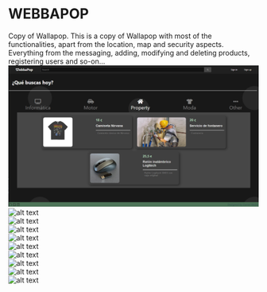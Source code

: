 # WEBBAPOP
Copy of Wallapop.
This is a copy of Wallapop with most of the functionalities, apart from the location, map and security aspects. Everything from the messaging, adding, modifying and deleting products, registering users and so-on...
![alt text](https://github.com/daninfocus/WEBBAPOP/blob/master/WebbapopScreenshots/landing_page.png?raw=true) <br>
![alt text](https://github.com/daninfocus/WEBBAPOP/blob/master/WebbapopScreenshots/blob/master/login.png?raw=true) <br>
![alt text](https://github.com/daninfocus/WEBBAPOP/blob/master/WebbapopScreenshots/blob/master/home.png?raw=true) <br>
![alt text](https://github.com/daninfocus/WEBBAPOP/blob/master/WebbapopScreenshots/blob/master/new_product_page.png?raw=true) <br>
![alt text](https://github.com/daninfocus/WEBBAPOP/blob/master/WebbapopScreenshots/blob/master/review_page.png?raw=true) <br>
![alt text](https://github.com/daninfocus/WEBBAPOP/blob/master/WebbapopScreenshots/blob/master/user_page.png?raw=true) <br>
![alt text](https://github.com/daninfocus/WEBBAPOP/blob/master/WebbapopScreenshots/blob/master/messages_page.png?raw=true) <br>
![alt text](https://github.com/daninfocus/WEBBAPOP/blob/master/WebbapopScreenshots/blob/master/new_message.png?raw=true) <br>
![alt text](https://github.com/daninfocus/WEBBAPOP/blob/master/WebbapopScreenshots/blob/master/read_message.png?raw=true) <br>
![alt text](https://github.com/daninfocus/WEBBAPOP/blob/master/WebbapopScreenshots/blob/master/review_page.png?raw=true) <br>
